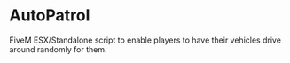 # AutoPatrol
FiveM ESX/Standalone script to enable players to have their vehicles drive around randomly for them.
